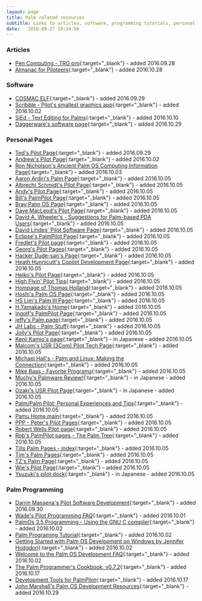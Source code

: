 ```yaml
---
layout: page
title: Palm related resources
subtitle: Links to articles, software, programming tutorials, personal pages etc.
date:   2016-09-27 19:34:56
---
```


### Articles
* [Pen Computing - TRG pro](http://web.archive.org/web/19991129054030/http://www.pencomputing.com/palm/Reviews/trgpro.html){:target="_blank"} - added 2016.09.28
* [Almanac for Piloteers](http://web.archive.org/web/19990220215404/http://www.item.ntnu.no/~csurgay/pilot/almanac.html){:target="_blank"} - added 2016.10.28

### Software      
* [COSMAC ELF](http://web.archive.org/web/20141224202616/http://www.cosmacelf.com/tinyelf.htm){:target="_blank"} - added 2016.09.29
* [Scribble - Pilot's smallest graphics app](http://web.archive.org/web/19981205214849/http://www.iosphere.net/~howlett/pilot/scribble.html){:target="_blank"} - added 2016.10.02
* [SiEd - Text Editing for Palms](https://web.archive.org/web/20070323092635/http://benroe.com/sied/index.php){:target="_blank"} - added 2016.10.10
* [Daggerware's software page](http://web.archive.org/web/19980127125152/http://www.daggerware.com/){:target="_blank"} - added 2016.10.29

### Personal Pages
* [Ted's Pilot Page](http://web.archive.org/web/19981203160903/http://web.mit.edu/tytso/www/pilot/index.html){:target="_blank"} - added 2016.09.29
* [Andrew's Pilot Page](http://web.archive.org/web/19981206010148/http://www.iosphere.net/~howlett/pilot/){:target="_blank"} - added 2016.10.02
* [Ron Nicholson's Ancient Palm OS Computing Information Page](http://web.archive.org/web/20141224194937/http://www.nicholson.com/rhn/palm.html){:target="_blank"} - added 2016.10.03
* [Aaron Ardiri's Palm Page](http://web.archive.org/web/20010718130351/http://www.ardiri.com/index.php?redir=palm){:target="_blank"} - added 2016.10.05
* [Albrecht Schmidt's Pilot Page](http://www.teco.edu/~albrecht/handheld/){:target="_blank"} - added 2016.10.05
* [Andy's Pilot Page](http://web.archive.org/web/19980702045119/http://www.pilotpage.com/){:target="_blank"} - added 2016.10.05
* [Bill's PalmPilot Page](http://web.archive.org/web/19971021171107/http://www.electronhut.com/pilot/){:target="_blank"} - added 2016.10.05
* [Bray Palm OS Page](http://web.archive.org/web/20150104101218/http://davidbray.org/palm/){:target="_blank"} - added 2016.10.05
* [Dave MacLeod's Pilot Page](http://web.archive.org/web/19990420202243/http://www.netcomuk.co.uk/~davmac/pilot.htm){:target="_blank"} - added 2016.10.05
* [David A. Wheeler's - Suggestions for Palm-based PDA Users](http://web.archive.org/web/20141224222752/http://www.dwheeler.com/palm-suggest.html){:target="_blank"} - added 2016.10.05
* [David Lindes' Pilot Software Page](http://web.archive.org/web/20150404200052/http://www.daveltd.com/pilot/){:target="_blank"} - added 2016.10.05
* [Eclipse's PalmPilot Page](http://web.archive.org/web/20160131195959/http://www.urbin.net/EWW/etext/eclipse/palmpilot.html){:target="_blank"} - added 2016.10.05
* [Fredlet's Pilot page](http://web.archive.org/web/20000612005129/http://www.fredlet.com/palm/pilot.htm){:target="_blank"} - added 2016.10.05
* [Georg's Pilot Pages](http://web.archive.org/web/19990224124200/http://www.westfalen.de/hugo/forth/index.html){:target="_blank"} - added 2016.10.05
* [Hacker Dude-san's Page](http://web.archive.org/web/20000816154147/http://www.tt.rim.or.jp/~tatsushi/){:target="_blank"} - added 2016.10.05
* [Heath Hunnicutt's Copilot Development Page](http://web.archive.org/web/19980110140321/http://ofb.net/~heath/pilot/copilot/){:target="_blank"} - added 2016.10.05
* [Heiko's Pilot Page](http://web.archive.org/web/19971210205617/http://www.fh-flensburg.de/iam/Studiengang/Studenten/HeikoHansen/#About){:target="_blank"} - added 2016.10.05
* [High Flyin' Pilot Tips](http://web.archive.org/web/20000606162205/http://www.novadesign.com/kermit/index.htm){:target="_blank"} - added 2016.10.05
* [Hompage of Thomas Holland](http://web.archive.org/web/20150709171634/http://www.innot.de/){:target="_blank"} - added 2016.10.05
* [Hoshi's Palm OS Page](http://web.archive.org/web/20090609090324/http://www.sra.co.jp/people/hoshi/palmos/){:target="_blank"} - added 2016.10.05
* [HS Lim's Palm III Page](http://web.archive.org/web/20141228204048/http://lhs1701.tripod.com/palmiii/lhspalm3.htm){:target="_blank"} - added 2016.10.05
* [H.Yamakado's Home](http://web.archive.org/web/20091204172234/http://www001.upp.so-net.ne.jp/h-yama/index-e.htm){:target="_blank"} - added 2016.10.05
* [Ingolf's PalmPilot Page](http://web.archive.org/web/20010404060552/http://www.geocities.com/SiliconValley/Campus/1719/){:target="_blank"} - added 2016.10.05
* [jeffy's Palm page](http://web.archive.org/web/20150112185602/http://tomecat.com/jeffy/palm.html){:target="_blank"} - added 2016.10.05
* [JH Labs - Palm Stuff](http://web.archive.org/web/20160125232320/http://www.jhlabs.com/palm/){:target="_blank"} - added 2016.10.05
* [Jolly's Pilot Page](http://web.archive.org/web/19990423033258/http://home.t-online.de/home/johler/pilot.html){:target="_blank"} - added 2016.10.05
* [Kenji Kamio's page](http://web.archive.org/web/19990221152244/http://www2e.meshnet.or.jp/~kamio/){:target="_blank"} - in Japanese - added 2016.10.05
* [Malcom's USR (3Com) Pilot Tech Page](http://web.archive.org/web/19990219133534/http://homepages.ihug.co.nz/~malc/pilot.htm){:target="_blank"} - added 2016.10.05
* [Michael Hall's - Palm and Linux: Making the Connection](http://web.archive.org/web/20011117155045/http://www.cstone.net/~mphall/pilot_linux.html){:target="_blank"} - added 2016.10.05
* [Mike Baas - Favorite Programs](http://web.archive.org/web/20131220071145/http://mikebaas.org/programs/){:target="_blank"} - added 2016.10.05
* [Muchy's Palmware Review!](http://web.archive.org/web/20000305122218/http://muchy.com/){:target="_blank"} - in Japanese - added 2016.10.05
* [Ozaki's USR Pilot Page](http://web.archive.org/web/19970720091933/http://www.urban.or.jp/home/oz/pilot.htm){:target="_blank"} - in Japanese - added 2016.10.05
* [Palm/Palm Pilot: Personal Experiences and Tips](http://web.archive.org/web/20150920201127/http://www.faughnan.com/palm.html){:target="_blank"} - added 2016.10.05
* [Pamu Home main](http://web.archive.org/web/20160722223718/http://www.pamupamu.com/indexe.html){:target="_blank"} - added 2016.10.05
* [PPP - Peter's Pilot Pages](http://web.archive.org/web/20141218052807/http://pspilot.de/){:target="_blank"} - added 2016.10.05
* [Robert Wells Pilot page](http://web.archive.org/web/20160720200945/http://wellscs.com/pilot/){:target="_blank"} - added 2016.10.05
* [Rob's PalmPilot pages - The Palm Tree](http://web.archive.org/web/20050215090653/http://www.thepalmtree.com/){:target="_blank"} - added 2016.10.05
* [Tills Palm Pages - index](http://web.archive.org/web/20141005025320/http://www.harbaum.org/till/palm/index.html){:target="_blank"} - added 2016.10.05
* [Tim's Palm Pages](http://web.archive.org/web/20140519140458/http://www.interlog.com/~tcharron/Palm8M/){:target="_blank"} - added 2016.10.05
* [TZ's Palm Page](http://web.archive.org/web/20040611162424/http://my.execpc.com/~tz/){:target="_blank"} - added 2016.10.05
* [Wje's Pilot Page](http://web.archive.org/web/19990117034404/http://www.mv.com/users/wje/pilot.html){:target="_blank"} - added 2016.10.05
* [Ysuzuki's pilot dock](http://web.archive.org/web/19990203072706/http://www.gix.or.jp/~ysuzuki/){:target="_blank"} - in Japanese - added 2016.10.05

### Palm Programming
* [Darrin Massena's Pilot Software Development](http://web.archive.org/web/19981207014821/http://www.massena.com/darrin/pilot/index.html){:target="_blank"} - added 2016.09.30
* [Wade's Pilot Programming FAQ](http://web.archive.org/web/19980614103130/http://www.wademan.com/Pilot/Program/FAQ.htm){:target="_blank"} - added 2016.10.01
* [PalmOs 3.5 Programming - Using the GNU C compiler](http://web.archive.org/web/20050610082349/http://membres.lycos.fr/pbriol/palmos/gcc.html){:target="_blank"} - added 2016.10.02
* [Palm Programing Tutorial](http://web.archive.org/web/20030110032033/http://www.ligfiets.net/toni/palm/tutorial/uk/){:target="_blank"} - added 2016.10.02
* [Getting Started with Palm OS Development on Windows by Jennifer Hodgdon](http://web.archive.org/web/20040229005540/http://www.poplarware.com/palmdev.html){:target="_blank"} - added 2016.10.02
* [Welcome to the Palm OS Development FAQ](http://web.archive.org/web/20040402134534/http://flippinbits.com/twiki/bin/view/FAQ/WebHome){:target="_blank"} - added 2016.10.02
* [The Palm Programmer's Cookbook. v0.7.2](http://web.archive.org/web/20161010205110/http://onboardc.sourceforge.net/cookbook.html){:target="_blank"} - added 2016.10.17
* [Development Tools for PalmPilot](http://web.archive.org/web/20160125232736/http://hewgill.com/pilot/){:target="_blank"} - added 2016.10.17
* [John Marshall's Palm OS Development Resources](http://web.archive.org/web/20060615021346/http://homepages.enterprise.net/jmarshall/palmos/){:target="_blank"} - added 2016.10.29

